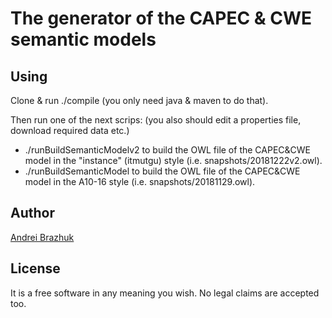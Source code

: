 

# The generator of the CAPEC & CWE semantic models


## Using

Clone & run ./compile (you only need java & maven to do that).

Then run one of the next scrips:
(you also should edit a properties file, download required data etc.)

* ./runBuildSemanticModelv2 to build the OWL file of the CAPEC&CWE model in the "instance" (itmutgu) style (i.e. snapshots/20181222v2.owl).
* ./runBuildSemanticModel to build the OWL file of the CAPEC&CWE model in the A10-16 style (i.e. snapshots/20181129.owl).

## Author

[Andrei Brazhuk](https://scholar.google.com/citations?user=lxR8RLkAAAAJ&hl)

## License

It is a free software in any meaning you wish.
No legal claims are accepted too.